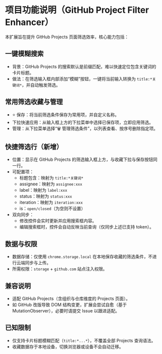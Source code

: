 # 项目功能说明（GitHub Project Filter Enhancer）

本扩展旨在提升 GitHub Projects 页面筛选效率，核心能力包括：

## 一键模糊搜索
- 背景：GitHub Projects 的搜索默认是前缀匹配，难以快速定位包含关键词的卡片标题。
- 做法：在筛选输入框内部添加“模糊”按钮，一键将当前输入转换为 `title:*关键词*`，并自动触发筛选。

## 常用筛选收藏与管理
- ⭐ 保存：将当前筛选条件保存为常用项，并自定义名称。
- 下拉快速应用：从输入框上方的下拉菜单中选择已保存项，立即应用筛选。
- 管理：从下拉菜单选择“🗑️ 管理筛选条件”，以列表查看、按序号删除指定项。

## 快捷筛选行（新增）
- 位置：显示在 GitHub Projects 的筛选输入框上方，与收藏下拉与保存按钮同一行。
- 可配置项：
  - 标题包含：映射为 `title:*关键词*`
  - assignee：映射为 `assignee:xxx`
  - label：映射为 `label:xxx`
  - status：映射为 `status:xxx`
  - iteration：映射为 `iteration:xxx`
  - is：`open/closed`（为空则不设置）
- 双向同步：
  - 修改控件会实时更新并应用搜索框内容。
  - 编辑搜索框时，控件会自动反映当前查询（仅同步上述已支持 token）。

## 数据与权限
- 数据存储：仅使用 `chrome.storage.local` 在本地保存收藏的筛选条件，不进行云端同步与上传。
- 所需权限：`storage` + `github.com` 站点注入权限。

## 兼容说明
- 适配 GitHub Projects（含组织与仓库维度的 Projects 页面）。
- 如 GitHub 改版导致 DOM 结构变更，扩展会尝试自愈（基于 MutationObserver），必要时请提交 Issue 以跟进适配。

## 已知限制
- 仅支持卡片标题模糊匹配（`title:*...*`），不覆盖全部 Projects 查询语法。
- 收藏数据存于本地设备，切换浏览器或设备不会自动迁移。

